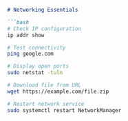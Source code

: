 ```markdown
# Networking Essentials

```bash
# Check IP configuration
ip addr show

# Test connectivity
ping google.com

# Display open ports
sudo netstat -tuln

# Download file from URL
wget https://example.com/file.zip

# Restart network service
sudo systemctl restart NetworkManager
